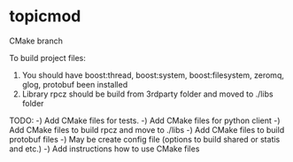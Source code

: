 topicmod
========
CMake branch

To build project files:
  1) You should have boost:thread, boost:system, boost:filesystem,
    zeromq, glog, protobuf been installed
  2) Library rpcz should be build from 3rdparty folder and moved
    to ./libs folder

TODO:
  -) Add CMake files for tests.
  -) Add CMake files for python client
  -) Add CMake files to build rpcz and move to ./libs
  -) Add CMake files to build protobuf files
  -) May be create config file (options to build shared or statis and etc.)
  -) Add instructions how to use CMake files
